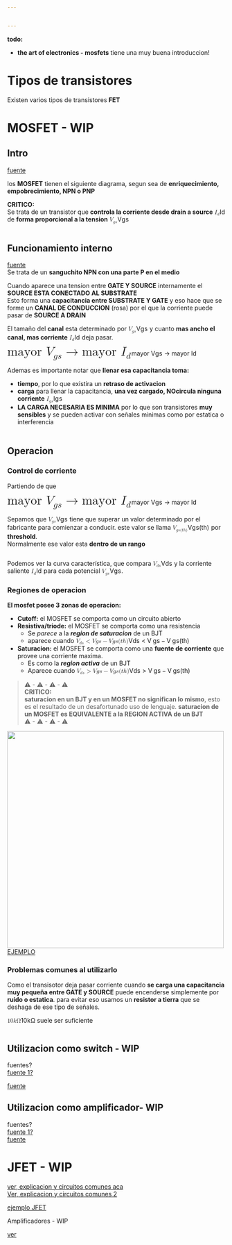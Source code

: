 ```yaml
---


---
```


<p><strong>todo:</strong></p>
<ul>
<li><strong>the art of electronics - mosfets</strong> tiene una muy buena introduccion!</li>
</ul>
<h1 id="tipos-de-transistores">Tipos de transistores</h1>
<p>Existen varios tipos de transistores <strong>FET</strong><br>
<img src="https://i.imgur.com/tbpThOx.png" alt=""></p>
<h1 id="mosfet---wip">MOSFET - WIP</h1>
<h2 id="intro">Intro</h2>
<p><a href="https://www.youtube.com/watch?v=h8VcISK7y3w&amp;list=PLb_ph_WdlLDny2cGloFSxyRgO8B733jeo&amp;index=86">fuente</a></p>
<p>los <strong>MOSFET</strong> tienen el siguiente diagrama, segun sea de <strong>enriquecimiento, empobrecimiento, NPN o PNP</strong></p>
<p><strong>CRITICO:</strong><br>
Se trata de un transistor que <strong>controla la corriente desde drain a source</strong> <span class="katex--inline"><span class="katex"><span class="katex-mathml"><math><semantics><mrow><msub><mi>I</mi><mi>d</mi></msub></mrow><annotation encoding="application/x-tex">I_{d}</annotation></semantics></math></span><span class="katex-html" aria-hidden="true"><span class="base"><span class="strut" style="height: 0.83333em; vertical-align: -0.15em;"></span><span class="mord"><span style="margin-right: 0.07847em;" class="mord mathdefault">I</span><span class="msupsub"><span class="vlist-t vlist-t2"><span class="vlist-r"><span class="vlist" style="height: 0.336108em;"><span class="" style="top: -2.55em; margin-left: -0.07847em; margin-right: 0.05em;"><span class="pstrut" style="height: 2.7em;"></span><span class="sizing reset-size6 size3 mtight"><span class="mord mtight"><span class="mord mathdefault mtight">d</span></span></span></span></span><span class="vlist-s">​</span></span><span class="vlist-r"><span class="vlist" style="height: 0.15em;"><span class=""></span></span></span></span></span></span></span></span></span></span> de <strong>forma proporcional a la tension</strong> <span class="katex--inline"><span class="katex"><span class="katex-mathml"><math><semantics><mrow><msub><mi>V</mi><mrow><mi>g</mi><mi>s</mi></mrow></msub></mrow><annotation encoding="application/x-tex">V_{gs}</annotation></semantics></math></span><span class="katex-html" aria-hidden="true"><span class="base"><span class="strut" style="height: 0.969438em; vertical-align: -0.286108em;"></span><span class="mord"><span style="margin-right: 0.22222em;" class="mord mathdefault">V</span><span class="msupsub"><span class="vlist-t vlist-t2"><span class="vlist-r"><span class="vlist" style="height: 0.151392em;"><span class="" style="top: -2.55em; margin-left: -0.22222em; margin-right: 0.05em;"><span class="pstrut" style="height: 2.7em;"></span><span class="sizing reset-size6 size3 mtight"><span class="mord mtight"><span style="margin-right: 0.03588em;" class="mord mathdefault mtight">g</span><span class="mord mathdefault mtight">s</span></span></span></span></span><span class="vlist-s">​</span></span><span class="vlist-r"><span class="vlist" style="height: 0.286108em;"><span class=""></span></span></span></span></span></span></span></span></span></span></p>
<p><img src="https://i.imgur.com/GLbIXc6.png" alt=""></p>
<h2 id="funcionamiento-interno">Funcionamiento interno</h2>
<p><a href="https://www.youtube.com/watch?v=h8VcISK7y3w&amp;list=PLb_ph_WdlLDny2cGloFSxyRgO8B733jeo&amp;index=86">fuente</a><br>
Se trata de un <strong>sanguchito NPN con una parte P en el medio</strong></p>
<p>Cuando aparece una tension entre <strong>GATE Y SOURCE</strong> internamente el <strong>SOURCE ESTA CONECTADO AL SUBSTRATE</strong><br>
Esto forma una <strong>capacitancia entre SUBSTRATE  Y GATE</strong> y eso hace que se forme un <strong>CANAL DE CONDUCCION</strong> (rosa) por el que la corriente puede pasar de <strong>SOURCE A DRAIN</strong></p>
<p>El tamaño del <strong>canal</strong> esta determinado por <span class="katex--inline"><span class="katex"><span class="katex-mathml"><math><semantics><mrow><msub><mi>V</mi><mrow><mi>g</mi><mi>s</mi></mrow></msub></mrow><annotation encoding="application/x-tex">V_{gs}</annotation></semantics></math></span><span class="katex-html" aria-hidden="true"><span class="base"><span class="strut" style="height: 0.969438em; vertical-align: -0.286108em;"></span><span class="mord"><span style="margin-right: 0.22222em;" class="mord mathdefault">V</span><span class="msupsub"><span class="vlist-t vlist-t2"><span class="vlist-r"><span class="vlist" style="height: 0.151392em;"><span class="" style="top: -2.55em; margin-left: -0.22222em; margin-right: 0.05em;"><span class="pstrut" style="height: 2.7em;"></span><span class="sizing reset-size6 size3 mtight"><span class="mord mtight"><span style="margin-right: 0.03588em;" class="mord mathdefault mtight">g</span><span class="mord mathdefault mtight">s</span></span></span></span></span><span class="vlist-s">​</span></span><span class="vlist-r"><span class="vlist" style="height: 0.286108em;"><span class=""></span></span></span></span></span></span></span></span></span></span> y cuanto <strong>mas ancho el canal, mas corriente</strong> <span class="katex--inline"><span class="katex"><span class="katex-mathml"><math><semantics><mrow><msub><mi>I</mi><mi>d</mi></msub></mrow><annotation encoding="application/x-tex">I_{d}</annotation></semantics></math></span><span class="katex-html" aria-hidden="true"><span class="base"><span class="strut" style="height: 0.83333em; vertical-align: -0.15em;"></span><span class="mord"><span style="margin-right: 0.07847em;" class="mord mathdefault">I</span><span class="msupsub"><span class="vlist-t vlist-t2"><span class="vlist-r"><span class="vlist" style="height: 0.336108em;"><span class="" style="top: -2.55em; margin-left: -0.07847em; margin-right: 0.05em;"><span class="pstrut" style="height: 2.7em;"></span><span class="sizing reset-size6 size3 mtight"><span class="mord mtight"><span class="mord mathdefault mtight">d</span></span></span></span></span><span class="vlist-s">​</span></span><span class="vlist-r"><span class="vlist" style="height: 0.15em;"><span class=""></span></span></span></span></span></span></span></span></span></span> deja pasar.</p>
<p><span class="katex--display"><span class="katex-display"><span class="katex"><span class="katex-mathml"><math><semantics><mrow><mstyle mathsize="2.074em"><menclose notation="box"><mstyle scriptlevel="0" displaystyle="false"><mstyle scriptlevel="0" displaystyle="true"><mrow><mtext>mayor&nbsp;</mtext><msub><mi>V</mi><mrow><mi>g</mi><mi>s</mi></mrow></msub><mo>→</mo><mtext>mayor&nbsp;</mtext><msub><mi>I</mi><mi>d</mi></msub></mrow></mstyle></mstyle></menclose></mstyle></mrow><annotation encoding="application/x-tex">\huge{\boxed{\text{mayor }V_{gs}\to \text{mayor } I_{d}}}</annotation></semantics></math></span><span class="katex-html" aria-hidden="true"><span class="base"><span class="strut" style="height: 3.41864em; vertical-align: -1.29625em;"></span><span class="mord sizing reset-size6 size10"><span class="mord"><span class="vlist-t vlist-t2"><span class="vlist-r"><span class="vlist" style="height: 1.02333em;"><span class="" style="top: -4.074em;"><span class="pstrut" style="height: 4.074em;"></span><span class="mord boxpad"><span class="mord"><span class="mord text"><span class="mord">mayor&nbsp;</span></span><span class="mord"><span style="margin-right: 0.22222em;" class="mord mathdefault">V</span><span class="msupsub"><span class="vlist-t vlist-t2"><span class="vlist-r"><span class="vlist" style="height: 0.148942em;"><span class="" style="top: -3.29em; margin-left: -0.22222em; margin-right: 0.024108em;"><span class="pstrut" style="height: 3.44em;"></span><span class="sizing reset-size10 size8 mtight"><span class="mord mtight"><span style="margin-right: 0.03588em;" class="mord mathdefault mtight">g</span><span class="mord mathdefault mtight">s</span></span></span></span></span><span class="vlist-s">​</span></span><span class="vlist-r"><span class="vlist" style="height: 0.285002em;"><span class=""></span></span></span></span></span></span><span class="mspace" style="margin-right: 0.277778em;"></span><span class="mrel">→</span><span class="mspace" style="margin-right: 0.277778em;"></span><span class="mord text"><span class="mord">mayor&nbsp;</span></span><span class="mord"><span style="margin-right: 0.07847em;" class="mord mathdefault">I</span><span class="msupsub"><span class="vlist-t vlist-t2"><span class="vlist-r"><span class="vlist" style="height: 0.332157em;"><span class="" style="top: -3.29em; margin-left: -0.07847em; margin-right: 0.024108em;"><span class="pstrut" style="height: 3.44em;"></span><span class="sizing reset-size10 size8 mtight"><span class="mord mtight"><span class="mord mathdefault mtight">d</span></span></span></span></span><span class="vlist-s">​</span></span><span class="vlist-r"><span class="vlist" style="height: 0.15em;"><span class=""></span></span></span></span></span></span></span></span></span><span class="" style="top: -3.449em;"><span class="pstrut" style="height: 4.074em;"></span><span class="stretchy fbox" style="height: 1.64833em;"></span></span></span><span class="vlist-s">​</span></span><span class="vlist-r"><span class="vlist" style="height: 0.625002em;"><span class=""></span></span></span></span></span></span></span></span></span></span></span></p>
<p>Ademas es importante notar que <strong>llenar esa capacitancia toma:</strong></p>
<ul>
<li><strong>tiempo</strong>, por lo que existira un <strong>retraso de activacion</strong></li>
<li><strong>carga</strong> para llenar la capacitancia, <strong>una vez cargado, NOcircula ninguna corriente</strong> <span class="katex--inline"><span class="katex"><span class="katex-mathml"><math><semantics><mrow><msub><mi>I</mi><mrow><mi>g</mi><mi>s</mi></mrow></msub></mrow><annotation encoding="application/x-tex">I_{gs}</annotation></semantics></math></span><span class="katex-html" aria-hidden="true"><span class="base"><span class="strut" style="height: 0.969438em; vertical-align: -0.286108em;"></span><span class="mord"><span style="margin-right: 0.07847em;" class="mord mathdefault">I</span><span class="msupsub"><span class="vlist-t vlist-t2"><span class="vlist-r"><span class="vlist" style="height: 0.151392em;"><span class="" style="top: -2.55em; margin-left: -0.07847em; margin-right: 0.05em;"><span class="pstrut" style="height: 2.7em;"></span><span class="sizing reset-size6 size3 mtight"><span class="mord mtight"><span style="margin-right: 0.03588em;" class="mord mathdefault mtight">g</span><span class="mord mathdefault mtight">s</span></span></span></span></span><span class="vlist-s">​</span></span><span class="vlist-r"><span class="vlist" style="height: 0.286108em;"><span class=""></span></span></span></span></span></span></span></span></span></span></li>
<li><strong>LA CARGA NECESARIA ES MINIMA</strong> por lo que son transistores <strong>muy sensibles</strong> y se pueden activar con señales minimas como por estatica o interferencia<br>
<img src="https://i.imgur.com/xcZuT2o.png" alt=""></li>
</ul>
<h2 id="operacion">Operacion</h2>
<h3 id="control-de-corriente">Control de corriente</h3>
<p>Partiendo de que</p>
<p><span class="katex--display"><span class="katex-display"><span class="katex"><span class="katex-mathml"><math><semantics><mrow><mstyle mathsize="2.074em"><menclose notation="box"><mstyle scriptlevel="0" displaystyle="false"><mstyle scriptlevel="0" displaystyle="true"><mrow><mtext>mayor&nbsp;</mtext><msub><mi>V</mi><mrow><mi>g</mi><mi>s</mi></mrow></msub><mo>→</mo><mtext>mayor&nbsp;</mtext><msub><mi>I</mi><mi>d</mi></msub></mrow></mstyle></mstyle></menclose></mstyle></mrow><annotation encoding="application/x-tex">\huge{\boxed{\text{mayor }V_{gs}\to \text{mayor } I_{d}}}</annotation></semantics></math></span><span class="katex-html" aria-hidden="true"><span class="base"><span class="strut" style="height: 3.41864em; vertical-align: -1.29625em;"></span><span class="mord sizing reset-size6 size10"><span class="mord"><span class="vlist-t vlist-t2"><span class="vlist-r"><span class="vlist" style="height: 1.02333em;"><span class="" style="top: -4.074em;"><span class="pstrut" style="height: 4.074em;"></span><span class="mord boxpad"><span class="mord"><span class="mord text"><span class="mord">mayor&nbsp;</span></span><span class="mord"><span style="margin-right: 0.22222em;" class="mord mathdefault">V</span><span class="msupsub"><span class="vlist-t vlist-t2"><span class="vlist-r"><span class="vlist" style="height: 0.148942em;"><span class="" style="top: -3.29em; margin-left: -0.22222em; margin-right: 0.024108em;"><span class="pstrut" style="height: 3.44em;"></span><span class="sizing reset-size10 size8 mtight"><span class="mord mtight"><span style="margin-right: 0.03588em;" class="mord mathdefault mtight">g</span><span class="mord mathdefault mtight">s</span></span></span></span></span><span class="vlist-s">​</span></span><span class="vlist-r"><span class="vlist" style="height: 0.285002em;"><span class=""></span></span></span></span></span></span><span class="mspace" style="margin-right: 0.277778em;"></span><span class="mrel">→</span><span class="mspace" style="margin-right: 0.277778em;"></span><span class="mord text"><span class="mord">mayor&nbsp;</span></span><span class="mord"><span style="margin-right: 0.07847em;" class="mord mathdefault">I</span><span class="msupsub"><span class="vlist-t vlist-t2"><span class="vlist-r"><span class="vlist" style="height: 0.332157em;"><span class="" style="top: -3.29em; margin-left: -0.07847em; margin-right: 0.024108em;"><span class="pstrut" style="height: 3.44em;"></span><span class="sizing reset-size10 size8 mtight"><span class="mord mtight"><span class="mord mathdefault mtight">d</span></span></span></span></span><span class="vlist-s">​</span></span><span class="vlist-r"><span class="vlist" style="height: 0.15em;"><span class=""></span></span></span></span></span></span></span></span></span><span class="" style="top: -3.449em;"><span class="pstrut" style="height: 4.074em;"></span><span class="stretchy fbox" style="height: 1.64833em;"></span></span></span><span class="vlist-s">​</span></span><span class="vlist-r"><span class="vlist" style="height: 0.625002em;"><span class=""></span></span></span></span></span></span></span></span></span></span></span></p>
<p>Sepamos que  <span class="katex--inline"><span class="katex"><span class="katex-mathml"><math><semantics><mrow><msub><mi>V</mi><mrow><mi>g</mi><mi>s</mi></mrow></msub></mrow><annotation encoding="application/x-tex">V_{gs}</annotation></semantics></math></span><span class="katex-html" aria-hidden="true"><span class="base"><span class="strut" style="height: 0.969438em; vertical-align: -0.286108em;"></span><span class="mord"><span style="margin-right: 0.22222em;" class="mord mathdefault">V</span><span class="msupsub"><span class="vlist-t vlist-t2"><span class="vlist-r"><span class="vlist" style="height: 0.151392em;"><span class="" style="top: -2.55em; margin-left: -0.22222em; margin-right: 0.05em;"><span class="pstrut" style="height: 2.7em;"></span><span class="sizing reset-size6 size3 mtight"><span class="mord mtight"><span style="margin-right: 0.03588em;" class="mord mathdefault mtight">g</span><span class="mord mathdefault mtight">s</span></span></span></span></span><span class="vlist-s">​</span></span><span class="vlist-r"><span class="vlist" style="height: 0.286108em;"><span class=""></span></span></span></span></span></span></span></span></span></span> tiene que  superar un valor determinado por el fabricante para comienzar a conducir. este valor se llama <span class="katex--inline"><span class="katex"><span class="katex-mathml"><math><semantics><mrow><msub><mi>V</mi><mrow><mi>g</mi><mi>s</mi><mo stretchy="false">(</mo><mi>t</mi><mi>h</mi><mo stretchy="false">)</mo></mrow></msub></mrow><annotation encoding="application/x-tex">V_{gs(th)}</annotation></semantics></math></span><span class="katex-html" aria-hidden="true"><span class="base"><span class="strut" style="height: 1.03853em; vertical-align: -0.3552em;"></span><span class="mord"><span style="margin-right: 0.22222em;" class="mord mathdefault">V</span><span class="msupsub"><span class="vlist-t vlist-t2"><span class="vlist-r"><span class="vlist" style="height: 0.3448em;"><span class="" style="top: -2.5198em; margin-left: -0.22222em; margin-right: 0.05em;"><span class="pstrut" style="height: 2.7em;"></span><span class="sizing reset-size6 size3 mtight"><span class="mord mtight"><span style="margin-right: 0.03588em;" class="mord mathdefault mtight">g</span><span class="mord mathdefault mtight">s</span><span class="mopen mtight">(</span><span class="mord mathdefault mtight">t</span><span class="mord mathdefault mtight">h</span><span class="mclose mtight">)</span></span></span></span></span><span class="vlist-s">​</span></span><span class="vlist-r"><span class="vlist" style="height: 0.3552em;"><span class=""></span></span></span></span></span></span></span></span></span></span> por <strong>threshold</strong>.<br>
Normalmente ese valor esta <strong>dentro de un rango</strong></p>
<p><img src="https://i.imgur.com/KxpjmUi.png" alt=""></p>
<p>Podemos ver la curva característica, que compara <span class="katex--inline"><span class="katex"><span class="katex-mathml"><math><semantics><mrow><msub><mi>V</mi><mrow><mi>d</mi><mi>s</mi></mrow></msub></mrow><annotation encoding="application/x-tex">V_{ds}</annotation></semantics></math></span><span class="katex-html" aria-hidden="true"><span class="base"><span class="strut" style="height: 0.83333em; vertical-align: -0.15em;"></span><span class="mord"><span style="margin-right: 0.22222em;" class="mord mathdefault">V</span><span class="msupsub"><span class="vlist-t vlist-t2"><span class="vlist-r"><span class="vlist" style="height: 0.336108em;"><span class="" style="top: -2.55em; margin-left: -0.22222em; margin-right: 0.05em;"><span class="pstrut" style="height: 2.7em;"></span><span class="sizing reset-size6 size3 mtight"><span class="mord mtight"><span class="mord mathdefault mtight">d</span><span class="mord mathdefault mtight">s</span></span></span></span></span><span class="vlist-s">​</span></span><span class="vlist-r"><span class="vlist" style="height: 0.15em;"><span class=""></span></span></span></span></span></span></span></span></span></span> y la corriente saliente <span class="katex--inline"><span class="katex"><span class="katex-mathml"><math><semantics><mrow><msub><mi>I</mi><mi>d</mi></msub></mrow><annotation encoding="application/x-tex">I_d</annotation></semantics></math></span><span class="katex-html" aria-hidden="true"><span class="base"><span class="strut" style="height: 0.83333em; vertical-align: -0.15em;"></span><span class="mord"><span style="margin-right: 0.07847em;" class="mord mathdefault">I</span><span class="msupsub"><span class="vlist-t vlist-t2"><span class="vlist-r"><span class="vlist" style="height: 0.336108em;"><span class="" style="top: -2.55em; margin-left: -0.07847em; margin-right: 0.05em;"><span class="pstrut" style="height: 2.7em;"></span><span class="sizing reset-size6 size3 mtight"><span class="mord mathdefault mtight">d</span></span></span></span><span class="vlist-s">​</span></span><span class="vlist-r"><span class="vlist" style="height: 0.15em;"><span class=""></span></span></span></span></span></span></span></span></span></span> para cada potencial <span class="katex--inline"><span class="katex"><span class="katex-mathml"><math><semantics><mrow><msub><mi>V</mi><mrow><mi>g</mi><mi>s</mi></mrow></msub></mrow><annotation encoding="application/x-tex">V_{gs}</annotation></semantics></math></span><span class="katex-html" aria-hidden="true"><span class="base"><span class="strut" style="height: 0.969438em; vertical-align: -0.286108em;"></span><span class="mord"><span style="margin-right: 0.22222em;" class="mord mathdefault">V</span><span class="msupsub"><span class="vlist-t vlist-t2"><span class="vlist-r"><span class="vlist" style="height: 0.151392em;"><span class="" style="top: -2.55em; margin-left: -0.22222em; margin-right: 0.05em;"><span class="pstrut" style="height: 2.7em;"></span><span class="sizing reset-size6 size3 mtight"><span class="mord mtight"><span style="margin-right: 0.03588em;" class="mord mathdefault mtight">g</span><span class="mord mathdefault mtight">s</span></span></span></span></span><span class="vlist-s">​</span></span><span class="vlist-r"><span class="vlist" style="height: 0.286108em;"><span class=""></span></span></span></span></span></span></span></span></span></span>.<br>
<img src="https://i.imgur.com/rGmolBm.jpg" alt=""></p>
<h3 id="regiones-de-operacion">Regiones de operacion</h3>
<p><strong>El mosfet posee 3 zonas de operacion:</strong></p>
<ul>
<li><strong>Cutoff:</strong> el MOSFET se comporta como un circuito abierto</li>
<li><strong>Resistiva/triode:</strong> el MOSFET se comporta como una resistencia
<ul>
<li>Se <em>parece</em> a la <em><strong>region de saturacion</strong></em> de un BJT</li>
<li>aparece cuando <span class="katex--inline"><span class="katex"><span class="katex-mathml"><math><semantics><mrow><msub><mi>V</mi><mrow><mi>d</mi><mi>s</mi></mrow></msub><mo>&lt;</mo><mi>V</mi><mrow><mi>g</mi><mi>s</mi></mrow><mo>−</mo><mi>V</mi><mrow><mi>g</mi><mi>s</mi><mo stretchy="false">(</mo><mi>t</mi><mi>h</mi><mo stretchy="false">)</mo></mrow></mrow><annotation encoding="application/x-tex">V_{ds}&lt;V{gs}-V{gs(th)}</annotation></semantics></math></span><span class="katex-html" aria-hidden="true"><span class="base"><span class="strut" style="height: 0.83333em; vertical-align: -0.15em;"></span><span class="mord"><span style="margin-right: 0.22222em;" class="mord mathdefault">V</span><span class="msupsub"><span class="vlist-t vlist-t2"><span class="vlist-r"><span class="vlist" style="height: 0.336108em;"><span class="" style="top: -2.55em; margin-left: -0.22222em; margin-right: 0.05em;"><span class="pstrut" style="height: 2.7em;"></span><span class="sizing reset-size6 size3 mtight"><span class="mord mtight"><span class="mord mathdefault mtight">d</span><span class="mord mathdefault mtight">s</span></span></span></span></span><span class="vlist-s">​</span></span><span class="vlist-r"><span class="vlist" style="height: 0.15em;"><span class=""></span></span></span></span></span></span><span class="mspace" style="margin-right: 0.277778em;"></span><span class="mrel">&lt;</span><span class="mspace" style="margin-right: 0.277778em;"></span></span><span class="base"><span class="strut" style="height: 0.87777em; vertical-align: -0.19444em;"></span><span style="margin-right: 0.22222em;" class="mord mathdefault">V</span><span class="mord"><span style="margin-right: 0.03588em;" class="mord mathdefault">g</span><span class="mord mathdefault">s</span></span><span class="mspace" style="margin-right: 0.222222em;"></span><span class="mbin">−</span><span class="mspace" style="margin-right: 0.222222em;"></span></span><span class="base"><span class="strut" style="height: 1em; vertical-align: -0.25em;"></span><span style="margin-right: 0.22222em;" class="mord mathdefault">V</span><span class="mord"><span style="margin-right: 0.03588em;" class="mord mathdefault">g</span><span class="mord mathdefault">s</span><span class="mopen">(</span><span class="mord mathdefault">t</span><span class="mord mathdefault">h</span><span class="mclose">)</span></span></span></span></span></span></li>
</ul>
</li>
<li><strong>Saturacion:</strong> el MOSFET se comporta como una <strong>fuente de corriente</strong> que provee una corriente maxima.
<ul>
<li>Es como la <em><strong>region activa</strong></em> de un BJT</li>
<li>Aparece cuando <span class="katex--inline"><span class="katex"><span class="katex-mathml"><math><semantics><mrow><msub><mi>V</mi><mrow><mi>d</mi><mi>s</mi></mrow></msub><mo>&gt;</mo><mi>V</mi><mrow><mi>g</mi><mi>s</mi></mrow><mo>−</mo><mi>V</mi><mrow><mi>g</mi><mi>s</mi><mo stretchy="false">(</mo><mi>t</mi><mi>h</mi><mo stretchy="false">)</mo></mrow></mrow><annotation encoding="application/x-tex">V_{ds}&gt;V{gs}-V{gs(th)}</annotation></semantics></math></span><span class="katex-html" aria-hidden="true"><span class="base"><span class="strut" style="height: 0.83333em; vertical-align: -0.15em;"></span><span class="mord"><span style="margin-right: 0.22222em;" class="mord mathdefault">V</span><span class="msupsub"><span class="vlist-t vlist-t2"><span class="vlist-r"><span class="vlist" style="height: 0.336108em;"><span class="" style="top: -2.55em; margin-left: -0.22222em; margin-right: 0.05em;"><span class="pstrut" style="height: 2.7em;"></span><span class="sizing reset-size6 size3 mtight"><span class="mord mtight"><span class="mord mathdefault mtight">d</span><span class="mord mathdefault mtight">s</span></span></span></span></span><span class="vlist-s">​</span></span><span class="vlist-r"><span class="vlist" style="height: 0.15em;"><span class=""></span></span></span></span></span></span><span class="mspace" style="margin-right: 0.277778em;"></span><span class="mrel">&gt;</span><span class="mspace" style="margin-right: 0.277778em;"></span></span><span class="base"><span class="strut" style="height: 0.87777em; vertical-align: -0.19444em;"></span><span style="margin-right: 0.22222em;" class="mord mathdefault">V</span><span class="mord"><span style="margin-right: 0.03588em;" class="mord mathdefault">g</span><span class="mord mathdefault">s</span></span><span class="mspace" style="margin-right: 0.222222em;"></span><span class="mbin">−</span><span class="mspace" style="margin-right: 0.222222em;"></span></span><span class="base"><span class="strut" style="height: 1em; vertical-align: -0.25em;"></span><span style="margin-right: 0.22222em;" class="mord mathdefault">V</span><span class="mord"><span style="margin-right: 0.03588em;" class="mord mathdefault">g</span><span class="mord mathdefault">s</span><span class="mopen">(</span><span class="mord mathdefault">t</span><span class="mord mathdefault">h</span><span class="mclose">)</span></span></span></span></span></span></li>
</ul>
</li>
</ul>
<blockquote>
<p>⚠️ - ⚠️ - ⚠️ - ⚠️<br>
<strong>CRITICO:</strong><br>
<strong>saturacion en un BJT y en un MOSFET no significan lo mismo</strong>, esto es el resultado de un desafortunado uso de lenguaje. <strong>saturacion de un MOSFET es EQUIVALENTE a la  REGION ACTIVA de un BJT</strong><br>
⚠️ - ⚠️ - ⚠️ - ⚠️</p>
</blockquote>
<p><img src="https://i.imgur.com/sSM4R0V.png" alt="" width="500"><br>
<a href="https://tinyurl.com/ya9urmvj">EJEMPLO</a><br>
<img src="https://i.imgur.com/PwLcuJy.png" alt=""></p>
<h3 id="problemas-comunes-al-utilizarlo">Problemas comunes al utilizarlo</h3>
<p>Como el transisotor deja pasar corriente cuando <strong>se carga una capacitancia muy pequeña entre GATE y SOURCE</strong> puede encenderse simplemente por <strong>ruido o estatica</strong>. para evitar eso usamos un <strong>resistor a tierra</strong> que se deshaga de ese tipo de señales.</p>
<p><span class="katex--inline"><span class="katex"><span class="katex-mathml"><math><semantics><mrow><mn>10</mn><mi>k</mi><mi mathvariant="normal">Ω</mi></mrow><annotation encoding="application/x-tex">10k\Omega</annotation></semantics></math></span><span class="katex-html" aria-hidden="true"><span class="base"><span class="strut" style="height: 0.69444em; vertical-align: 0em;"></span><span class="mord">1</span><span class="mord">0</span><span style="margin-right: 0.03148em;" class="mord mathdefault">k</span><span class="mord">Ω</span></span></span></span></span> suele ser suficiente</p>
<p><img src="https://i.imgur.com/t6gCAyr.png" alt=""></p>
<h2 id="utilizacion-como-switch---wip">Utilizacion como switch - WIP</h2>
<p>fuentes?<br>
<a href="https://www.youtube.com/watch?v=G3jG_IMipnQ&amp;list=PLZvLSclgk4yKSZE2lhn-qLBPZAIc25y_a">fuente 1?</a></p>
<p><a href="https://www.youtube.com/watch?v=vML0SqgqcXA&amp;list=PLZvLSclgk4yKrq2nL1F49U9BXjCjMgxI3">fuente</a></p>
<h2 id="utilizacion-como-amplificador--wip">Utilizacion como amplificador- WIP</h2>
<p>fuentes?<br>
<a href="https://www.youtube.com/watch?v=fRV3BZx7ctk&amp;list=PLZvLSclgk4yKjhAU5YKjG8ZjVUspPme5M">fuente 1?</a><br>
<a href="https://www.youtube.com/watch?v=cG1bpHZn66Y&amp;list=PLZvLSclgk4yJEK3HcwQPu2KbBl82HLg_e">fuente</a></p>
<h1 id="jfet---wip">JFET - WIP</h1>
<p><a href="https://www.youtube.com/watch?v=PAsQYiWP7sg&amp;list=PLveP8oiH14b5FbY_Aho6lfsi37AU-L7cS">ver, explicacion y circuitos comunes aca</a><br>
<a href="https://www.youtube.com/watch?v=dJx0VZfW6J8&amp;list=PLC7117B136C379C6E&amp;index=3">Ver, explicacion y circuitos comunes 2</a></p>
<p><a href="https://tinyurl.com/ybj3947f">ejemplo JFET</a></p>
<p>Amplificadores - WIP</p>
<p><a href="https://www.youtube.com/watch?v=vE_bQivEVuE&amp;list=PLuzS0jdNRVvocxP2rQjT0EL0mqcoB1JLV">ver</a></p>

